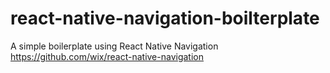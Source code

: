 # react-native-navigation-boilterplate
A simple boilerplate using React Native Navigation https://github.com/wix/react-native-navigation
